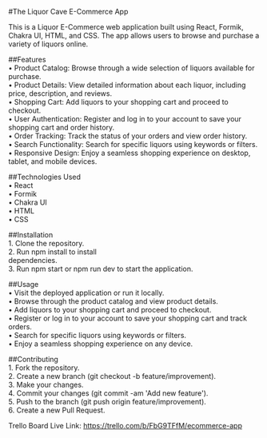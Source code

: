 #The Liquor Cave E-Commerce App

This is a Liquor E-Commerce web application built using React, Formik, Chakra UI, HTML, and CSS. The app allows users to browse and purchase a variety of liquors online.

##Features <br>
    • Product Catalog: Browse through a wide selection of liquors available for purchase. <br>
    • Product Details: View detailed information about each liquor, including price, description, and reviews. <br>
    • Shopping Cart: Add liquors to your shopping cart and proceed to checkout. <br>
    • User Authentication: Register and log in to your account to save your shopping cart and order history. <br>
    • Order Tracking: Track the status of your orders and view order history.<br>
    • Search Functionality: Search for specific liquors using keywords or filters.<br>
    • Responsive Design: Enjoy a seamless shopping experience on desktop, tablet, and mobile devices.

##Technologies Used <br>
    • React <br>
    • Formik <br>
    • Chakra UI <br>
    • HTML <br>
    • CSS 

##Installation <br>
    1. Clone the repository. <br>
    2. Run npm install to install <br> dependencies. <br>
    3. Run npm start or npm run dev to start the application.

##Usage <br>
    • Visit the deployed application or run it locally. <br>
    • Browse through the product catalog and view product details. <br>
    • Add liquors to your shopping cart and proceed to checkout. <br>
    • Register or log in to your account to save your shopping cart and track orders. <br>
    • Search for specific liquors using keywords or filters. <br>
    • Enjoy a seamless shopping experience on any device.
    
##Contributing <br>
    1. Fork the repository. <br>
    2. Create a new branch (git checkout -b feature/improvement). <br>
    3. Make your changes. <br>
    4. Commit your changes (git commit -am 'Add new feature'). <br>
    5. Push to the branch (git push origin feature/improvement). <br>
    6. Create a new Pull Request.


Trello Board Live Link: https://trello.com/b/FbG9TFfM/ecommerce-app